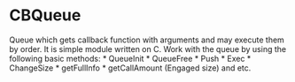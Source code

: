 # CBQueue
Queue which gets callback function with arguments and may execute them by order.
It is simple module written on C. Work with the queue by using the following basic methods:
	* QueueInit
	* QueueFree
	* Push
	* Exec
	* ChangeSize
	* getFullInfo
	* getCallAmount (Engaged size)
	and etc.

